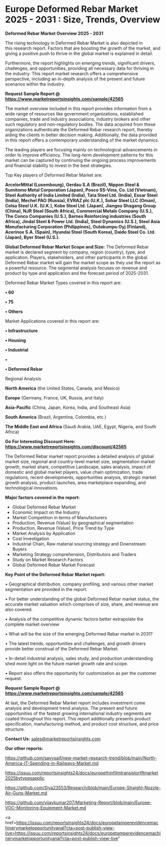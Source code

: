 # Europe Deformed Rebar Market 2025 - 2031 : Size, Trends, Overview

<Strong> Deformed Rebar Market Overview 2025 - 2031</strong>

The rising technology in Deformed Rebar Market is also depicted in this research report. Factors that are boosting the growth of the market, and giving a positive push to thrive in the global market is explained in detail.

Furthermore, the report highlights on emerging trends, significant drivers, challenges, and opportunities, providing all necessary data for thriving in the industry. This report market research offers a comprehensive perspective, including an in-depth analysis of the present and future scenarios within the industry.

<strong>Request Sample Report @ <a href=https://www.marketreportsinsights.com/sample/42565>https://www.marketreportsinsights.com/sample/42565</a></strong>

The market overview included in this report provides information from a wide range of resources like government organizations, established companies, trade and industry associations, industry brokers and other such regulatory and non-regulatory bodies. The data acquired from these organizations authenticate the Deformed Rebar research report, thereby aiding the clients in better decision making. Additionally, the data provided in this report offers a contemporary understanding of the market dynamics.

The leading players are focusing mainly on technological advancements in order to improve efficiency. The long-term development patterns for this market can be captured by continuing the ongoing process improvements and financial stability to invest in the best strategies.

Top Key players of Deformed Rebar Market are:

<strong>ArcelorMittal (Luxembourg), Gerdau S.A (Brazil), Nippon Steel & Sumitomo Metal Corporation (Japan), Posco SS-Vina, Co. Ltd (Vietnam), Steel Authority of India Limited (India), Tata Steel Ltd. (India), Essar Steel (India), Mechel PAO (Russia), EVRAZ plc (U.K.), Sohar Steel LLC (Oman), Celsa Steel U.K. (U.K.), Kobe Steel Ltd. (Japan), Jiangsu Shagang Group (China), NJR Steel (South Africa), Commercial Metals Company (U.S.), The Conco Companies (U.S.), Barnes Reinforcing industries (South Africa), Jindal Steel & Power Ltd. (India), Steel Dynamics (U.S.), Steel Asia Manufacturing Corporation (Philippines), Outokumpu Oyj (Finland), Acerinox S.A. (Spain), Hyundai Steel (South Korea), Daido Steel Co. Ltd. (Japan), Byer Steel (U.S.).</strong>

<strong><b>Global Deformed Rebar Market Scope and Size:</b></strong>
The Deformed Rebar market is declared segment by company, region (country), type, and application. Players, stakeholders, and other participants in the global Deformed Rebar market will gain the market scope as they use the report as a powerful resource. The segmental analysis focuses on revenue and product by type and application and the forecast period of 2025-2031.

Deformed Rebar Market Types covered in this report are:

<strong>•  60

•  75

•  Others</strong>

Market Applications covered in this report are:

<strong>•  Infrastructure

•  Housing

•  Industrial

•  

•  Deformed Rebar</strong> 

Regional Analysis

<strong>North America</strong> (the United States, Canada, and Mexico)

<strong>Europe</strong> (Germany, France, UK, Russia, and Italy)

<strong>Asia-Pacific</strong> (China, Japan, Korea, India, and Southeast Asia)

<strong>South America</strong> (Brazil, Argentina, Colombia, etc.)

<strong>The Middle East and Africa</strong> (Saudi Arabia, UAE, Egypt, Nigeria, and South Africa)

<strong>Go For Interesting Discount Here: <a href=https://www.marketreportsinsights.com/discount/42565>https://www.marketreportsinsights.com/discount/42565</a></strong>

The Deformed Rebar market report provides a detailed analysis of global market size, regional and country-level market size, segmentation market growth, market share, competitive Landscape, sales analysis, impact of domestic and global market players, value chain optimization, trade regulations, recent developments, opportunities analysis, strategic market growth analysis, product launches, area marketplace expanding, and technological innovations.

<strong><b>Major factors covered in the report:</b></strong>
<ul>
  <li>Global Deformed Rebar Market </li>
  <li>Economic Impact on the Industry</li>
  <li>Market Competition in terms of Manufacturers</li>
  <li>Production, Revenue (Value) by geographical segmentation</li>
  <li>Production, Revenue (Value), Price Trend by Type</li>
  <li>Market Analysis by Application</li>
  <li>Cost Investigation</li>
  <li>Industrial Chain, Raw material sourcing strategy and Downstream Buyers</li>
  <li>Marketing Strategy comprehension, Distributors and Traders</li>
  <li>Study on Market Research Factors</li>
  <li>Global Deformed Rebar Market Forecast</li>
</ul>

<strong><b>Key Point of the Deformed Rebar Market report:</b></strong>

• Geographical distribution, company profiling, and various other market segmentation are provided in the report.

• For better understanding of the global Deformed Rebar market status, the accurate market valuation which comprises of size, share, and revenue are also covered.

• Analysis of the competitive dynamic factors better extrapolate the complete market overview

• What will be the size of the emerging Deformed Rebar market in 2031?

• The latest trends, opportunities and challenges, and growth drivers provide better construal of the Deformed Rebar Market.

• In-detail industrial analysis, sales study, and production understanding shed more light on the future market growth rate and scope.

• Report also offers the opportunity for customization as per the customer request.

<strong>Request Sample Report @ <a href=https://www.marketreportsinsights.com/sample/42565>https://www.marketreportsinsights.com/sample/42565</a></strong>

At last, the Deformed Rebar Market report includes investment come analysis and development trend analysis. The present and future opportunities of the fastest growing international industry segments are coated throughout this report. This report additionally presents product specification, manufacturing method, and product cost structure, and price structure.

<strong>Contact Us:</strong>
sales@marketreportsinsights.com

<strong>Our other reports:</strong>

<a href=https://github.com/sayysaif/new-market-research-trend/blob/main/North-America-IT-Spending-in-Railways-Market.md>https://github.com/sayysaif/new-market-research-trend/blob/main/North-America-IT-Spending-in-Railways-Market.md</a>

<a href=https://issuu.com/reportsinsights24/docs/europethinfilmtransistortftmarket2025bytypesapplic>https://issuu.com/reportsinsights24/docs/europethinfilmtransistortftmarket2025bytypesapplic</a>

<a href=https://github.com/Siya23553/Research/blob/main/Europe-Straight-Nozzle-Air-Guns-Market.md>https://github.com/Siya23553/Research/blob/main/Europe-Straight-Nozzle-Air-Guns-Market.md</a>

<a href=https://github.com/vijaykumar207/Marketing-Report/blob/main/Europe-VOC-Monitoring-Equipment-Market.md>https://github.com/vijaykumar207/Marketing-Report/blob/main/Europe-VOC-Monitoring-Equipment-Market.md</a>

<a href=https://issuu.com/reportsinsights24/docs/europetamperevidencemachinerymarketopportunityanal?cta=post-publish-view-live>https://issuu.com/reportsinsights24/docs/europetamperevidencemachinerymarketopportunityanal?cta=post-publish-view-live</a>"
